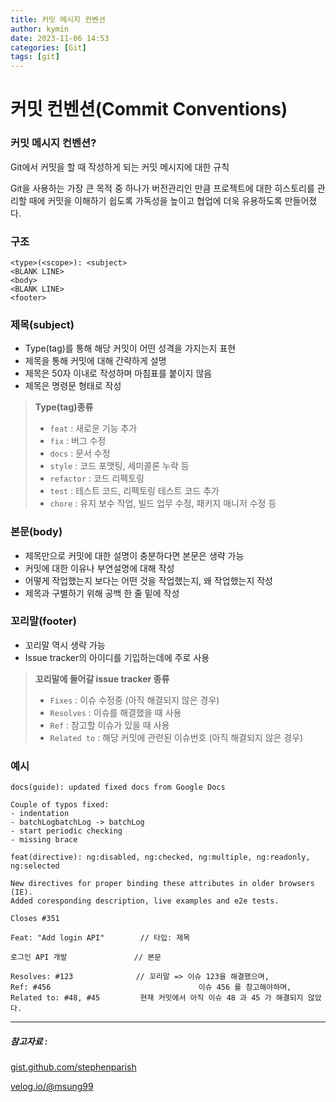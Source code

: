 ```yaml
---
title: 커밋 메시지 컨벤션
author: kymin
date: 2023-11-06 14:53
categories: [Git]
tags: [git]
---
```


# 커밋 컨벤션(Commit Conventions)

### 커밋 메시지 컨벤션?

Git에서 커밋을 할 때 작성하게 되는 커밋 메시지에 대한 규칙

Git을 사용하는 가장 큰 목적 중 하나가 버전관리인 만큼 프로젝트에 대한 히스토리를 관리할 때에 커밋을 이해하기 쉽도록 가독성을 높이고 협업에 더욱 유용하도록 만들어졌다.

### 구조

```
<type>(<scope>): <subject>
<BLANK LINE>
<body>
<BLANK LINE>
<footer>
```

### 제목(subject)

- Type(tag)를 통해 해당 커밋이 어떤 성격을 가지는지 표현
- 제목을 통해 커밋에 대해 간략하게 설명
- 제목은 50자 이내로 작성하며 마침표를 붙이지 않음
- 제목은 명령문 형태로 작성

>**Type(tag)종류**
>
>- `feat` : 새로운 기능 추가
>- `fix` : 버그 수정
>- `docs` : 문서 수정
>- `style` : 코드 포맷팅, 세미콜론 누락 등
>- `refactor` : 코드 리펙토링
>- `test` : 테스트 코드, 리펙토링 테스트 코드 추가
>- `chore` : 유지 보수 작업, 빌드 업무 수정, 패키지 매니저 수정 등

### 본문(body)

- 제목만으로 커밋에 대한 설명이 충분하다면 본문은 생략 가능
- 커밋에 대한 이유나 부연설명에 대해 작성
- 어떻게 작업했는지 보다는 어떤 것을 작업했는지, 왜 작업했는지 작성
- 제목과 구별하기 위해 공백 한 줄 밑에 작성

### 꼬리말(footer)

- 꼬리말 역시 생략 가능
- Issue tracker의 아이디를 기입하는데에 주로 사용

>**꼬리말에 들어갈 issue tracker 종류**
>
>- `Fixes` : 이슈 수정중 (아직 해결되지 않은 경우)
>- `Resolves` : 이슈를 해결했을 때 사용
>- `Ref` : 참고할 이슈가 있을 때 사용
>- `Related to` : 해당 커밋에 관련된 이슈번호 (아직 해결되지 않은 경우)

### 예시

```
docs(guide): updated fixed docs from Google Docs

Couple of typos fixed:
- indentation
- batchLogbatchLog -> batchLog
- start periodic checking
- missing brace
```

```
feat(directive): ng:disabled, ng:checked, ng:multiple, ng:readonly, ng:selected

New directives for proper binding these attributes in older browsers (IE).
Added coresponding description, live examples and e2e tests.

Closes #351
```

```
Feat: "Add login API"        // 타입: 제목

로그인 API 개발               // 본문

Resolves: #123              // 꼬리말 => 이슈 123을 해결했으며,
Ref: #456                                 이슈 456 를 참고해야하며,
Related to: #48, #45         현재 커밋에서 아직 이슈 48 과 45 가 해결되지 않았다.
```



-----

##### 참고자료 : 

[gist.github.com/stephenparish](https://gist.github.com/stephenparish/9941e89d80e2bc58a153#format-of-the-commit-message)

[velog.io/@msung99](https://velog.io/@msung99/Git-Commit-Message-Convension)

